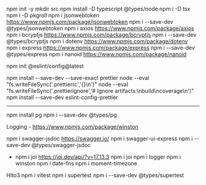 npm init -y
mkdir src
npm install -D typescript @types/node
npm i -D tsx
npm i -D pkgroll
npm i jsonwebtoken https://www.npmjs.com/package/jsonwebtoken
    npm i --save-dev @types/jsonwebtoken
npm i axios https://www.npmjs.com/package/axios
npm i bcryptjs https://www.npmjs.com/package/bcryptjs
    npm i --save-dev @types/bcryptjs
npm i dotenv https://www.npmjs.com/package/dotenv
npm i express https://www.npmjs.com/package/express
    npm i --save-dev @types/express
npm i nanoid https://www.npmjs.com/package/nanoid

    
npm init @eslint/config@latest

npm install --save-dev --save-exact prettier
    node --eval "fs.writeFileSync('.prettierrc','{}\n')"
    node --eval "fs.writeFileSync('.prettierignore','# Ignore artifacts:\nbuild\ncoverage\n')"
    npm install --save-dev eslint-config-prettier


----------------------------------------------------------
npm install pg
    npm i --save-dev @types/pg

Logging - https://www.npmjs.com/package/winston

npm i swagger-jsdoc https://swagger.io/
npm i swagger-ui-express
npm i --save-dev @types/swagger-jsdoc
- npm i joi https://joi.dev/api/?v=17.13.3
npm i joi
npm i logger
npm i winston
npm i date-fns
npm i moment-timezone

Hito3
npm i vitest
npm i supertest
npm i --save-dev @types/supertest